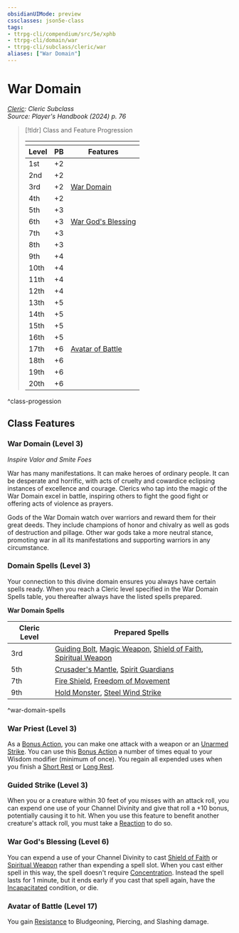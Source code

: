 ```yaml
---
obsidianUIMode: preview
cssclasses: json5e-class
tags:
- ttrpg-cli/compendium/src/5e/xphb
- ttrpg-cli/domain/war
- ttrpg-cli/subclass/cleric/war
aliases: ["War Domain"]
---
```

# War Domain
*[Cleric](cleric-xphb.md): Cleric Subclass*  
*Source: Player's Handbook (2024) p. 76*  

> [!tldr] Class and Feature Progression
> 
> <table class="class-progression">
> <thead>
> <tr><th colspan='3'></th></tr>
> <tr class="class-progression"><th class"level">Level</th><th class"pb">PB</th><th class"feature">Features</th></tr>
> </thead><tbody>
> <tr class="class-progression"><td class"level">1st</td><td class"pb">+2</td><td class"feature"></td></tr>
> <tr class="class-progression"><td class"level">2nd</td><td class"pb">+2</td><td class"feature"></td></tr>
> <tr class="class-progression"><td class"level">3rd</td><td class"pb">+2</td><td class"feature"><a href='#War%20Domain%20(Level%203)'>War Domain</a></td></tr>
> <tr class="class-progression"><td class"level">4th</td><td class"pb">+2</td><td class"feature"></td></tr>
> <tr class="class-progression"><td class"level">5th</td><td class"pb">+3</td><td class"feature"></td></tr>
> <tr class="class-progression"><td class"level">6th</td><td class"pb">+3</td><td class"feature"><a href='#War%20God's%20Blessing%20(Level%206)'>War God's Blessing</a></td></tr>
> <tr class="class-progression"><td class"level">7th</td><td class"pb">+3</td><td class"feature"></td></tr>
> <tr class="class-progression"><td class"level">8th</td><td class"pb">+3</td><td class"feature"></td></tr>
> <tr class="class-progression"><td class"level">9th</td><td class"pb">+4</td><td class"feature"></td></tr>
> <tr class="class-progression"><td class"level">10th</td><td class"pb">+4</td><td class"feature"></td></tr>
> <tr class="class-progression"><td class"level">11th</td><td class"pb">+4</td><td class"feature"></td></tr>
> <tr class="class-progression"><td class"level">12th</td><td class"pb">+4</td><td class"feature"></td></tr>
> <tr class="class-progression"><td class"level">13th</td><td class"pb">+5</td><td class"feature"></td></tr>
> <tr class="class-progression"><td class"level">14th</td><td class"pb">+5</td><td class"feature"></td></tr>
> <tr class="class-progression"><td class"level">15th</td><td class"pb">+5</td><td class"feature"></td></tr>
> <tr class="class-progression"><td class"level">16th</td><td class"pb">+5</td><td class"feature"></td></tr>
> <tr class="class-progression"><td class"level">17th</td><td class"pb">+6</td><td class"feature"><a href='#Avatar%20of%20Battle%20(Level%2017)'>Avatar of Battle</a></td></tr>
> <tr class="class-progression"><td class"level">18th</td><td class"pb">+6</td><td class"feature"></td></tr>
> <tr class="class-progression"><td class"level">19th</td><td class"pb">+6</td><td class"feature"></td></tr>
> <tr class="class-progression"><td class"level">20th</td><td class"pb">+6</td><td class"feature"></td></tr>
> </tbody></table>
^class-progession


## Class Features

### War Domain (Level 3)

*Inspire Valor and Smite Foes*

War has many manifestations. It can make heroes of ordinary people. It can be desperate and horrific, with acts of cruelty and cowardice eclipsing instances of excellence and courage. Clerics who tap into the magic of the War Domain excel in battle, inspiring others to fight the good fight or offering acts of violence as prayers.

Gods of the War Domain watch over warriors and reward them for their great deeds. They include champions of honor and chivalry as well as gods of destruction and pillage. Other war gods take a more neutral stance, promoting war in all its manifestations and supporting warriors in any circumstance.

### Domain Spells (Level 3)

Your connection to this divine domain ensures you always have certain spells ready. When you reach a Cleric level specified in the War Domain Spells table, you thereafter always have the listed spells prepared.

**War Domain Spells**

| Cleric Level | Prepared Spells |
|--------------|-----------------|
| 3rd | [Guiding Bolt](3-Compendium/spells/guiding-bolt-xphb.md), [Magic Weapon](3-Compendium/spells/magic-weapon-xphb.md), [Shield of Faith](3-Compendium/spells/shield-of-faith-xphb.md), [Spiritual Weapon](3-Compendium/spells/spiritual-weapon-xphb.md) |
| 5th | [Crusader's Mantle](3-Compendium/spells/crusaders-mantle-xphb.md), [Spirit Guardians](3-Compendium/spells/spirit-guardians-xphb.md) |
| 7th | [Fire Shield](3-Compendium/spells/fire-shield-xphb.md), [Freedom of Movement](3-Compendium/spells/freedom-of-movement-xphb.md) |
| 9th | [Hold Monster](3-Compendium/spells/hold-monster-xphb.md), [Steel Wind Strike](3-Compendium/spells/steel-wind-strike-xphb.md) |
^war-domain-spells

### War Priest (Level 3)

As a [Bonus Action](3-Compendium/rules/variant-rules/bonus-action-xphb.md), you can make one attack with a weapon or an [Unarmed Strike](3-Compendium/rules/variant-rules/unarmed-strike-xphb.md). You can use this [Bonus Action](3-Compendium/rules/variant-rules/bonus-action-xphb.md) a number of times equal to your Wisdom modifier (minimum of once). You regain all expended uses when you finish a [Short Rest](3-Compendium/rules/variant-rules/short-rest-xphb.md) or [Long Rest](3-Compendium/rules/variant-rules/long-rest-xphb.md).

### Guided Strike (Level 3)

When you or a creature within 30 feet of you misses with an attack roll, you can expend one use of your Channel Divinity and give that roll a +10 bonus, potentially causing it to hit. When you use this feature to benefit another creature's attack roll, you must take a [Reaction](3-Compendium/rules/variant-rules/reaction-xphb.md) to do so.

### War God's Blessing (Level 6)

You can expend a use of your Channel Divinity to cast [Shield of Faith](3-Compendium/spells/shield-of-faith-xphb.md) or [Spiritual Weapon](3-Compendium/spells/spiritual-weapon-xphb.md) rather than expending a spell slot. When you cast either spell in this way, the spell doesn't require [Concentration](3-Compendium/rules/conditions.md#Concentration). Instead the spell lasts for 1 minute, but it ends early if you cast that spell again, have the [Incapacitated](3-Compendium/rules/conditions.md#Incapacitated) condition, or die.

### Avatar of Battle (Level 17)

You gain [Resistance](3-Compendium/rules/variant-rules/resistance-xphb.md) to Bludgeoning, Piercing, and Slashing damage.